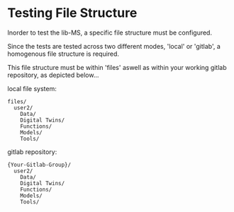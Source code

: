 # Testing File Structure

Inorder to test the lib-MS, a specific file structure must be configured.

Since the tests are tested across two different modes, 'local' or 'gitlab', a homogenous file structure is required.

This file structure must be within 'files' aswell as within your working gitlab repository, as depicted below...

local file system:

```
files/
  user2/
    Data/
    Digital Twins/
    Functions/
    Models/
    Tools/
```

gitlab repository:

```
{Your-Gitlab-Group}/
  user2/
    Data/
    Digital Twins/
    Functions/
    Models/
    Tools/
```

